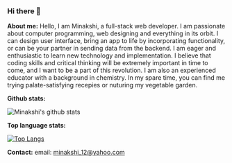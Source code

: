 ### Hi there 👋

<!--
**Minakshi-Verma/Minakshi-Verma** is a ✨ _special_ ✨ repository because its `README.md` (this file) appears on your GitHub profile.

Here are some ideas to get you started:

- 🔭 I’m currently working on ...
- 🌱 I’m currently learning ...
- 👯 I’m looking to collaborate on ...
- 🤔 I’m looking for help with ...
- 💬 Ask me about ...
- 📫 How to reach me: ...
- 😄 Pronouns: ...
- ⚡ Fun fact: ...
-->
<!-- [![Minakshi's github stats](https://github-readme-stats.vercel.app/api?username=Minakshi-Verma)](https://github.com/Minakshi-Verma/github-readme-stats) -->

**About me:**
Hello, I am Minakshi, a full-stack web developer. I am passionate about computer programming, web designing and everything in its orbit. I can design user interface, bring an app to life by incorporating functionality, or can be your partner in sending data from the backend. I am eager and enthusiastic to learn new technology and implementation. I believe that coding skills and critical thinking will be extremely important in time to come, and I want to be a part of this revolution. I am also an experienced educator with a background in chemistry. In my spare time, you can find me trying palate-satisfying recepies or nuturing my vegetable garden.

**Github stats:**

![Minakshi's github stats](https://github-readme-stats.vercel.app/api?username=Minakshi-Verma&show_icons=true&theme=radical)

**Top language stats:**

[![Top Langs](https://github-readme-stats.vercel.app/api/top-langs/?username=Minakshi-Verma)](https://github.com/Minakshi-Verma/github-readme-stats)



**Contact:**
email: minakshi_12@yahoo.com
